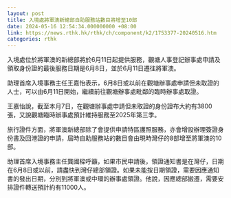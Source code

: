 ```yaml
---
layout: post
title: 入境處將軍澳新總部自助服務站數目將增至10部
date: 2024-05-16 12:54:34.000000000 +08:00
link: https://news.rthk.hk/rthk/ch/component/k2/1753377-20240516.htm
categories: rthk
---
```


入境處位於將軍澳的新總部將於6月11日起提供服務，觀塘人事登記辦事處申請及領取身份證的最後服務日期是6月8日，並於6月11日遷往將軍澳。

助理首席入境事務主任王嘉怡表示，6月8日或以前在觀塘辦事處申請但未取證的人士，可以由6月11日開始，繼續前往觀塘辦事處毗鄰的臨時辦事處取證。

王嘉怡說，截至本月7日，在觀塘辦事處申請但未取證的身份證布大約有3800張，又說觀塘臨時辦事處預計維持服務至2025年第三季。

旅行證件方面，將軍澳新總部除了會提供申請特區護照服務，亦會增設辦理簽證身份書及回港證的申請，屆時自助服務站的數目會由現時灣仔的8部增至將軍澳的10部。

助理首席入境事務主任龔國樑呼籲，如果市民申請後，領證通知書是在灣仔，日期在6月8日或以前，請盡快到灣仔總部領證。如果未能按日期領證，需要因應通知書的發出日期，分別到將軍澳或中環的辦事處領證。他說，因應總部搬遷，需要安排證件轉送預計約有11000人。
